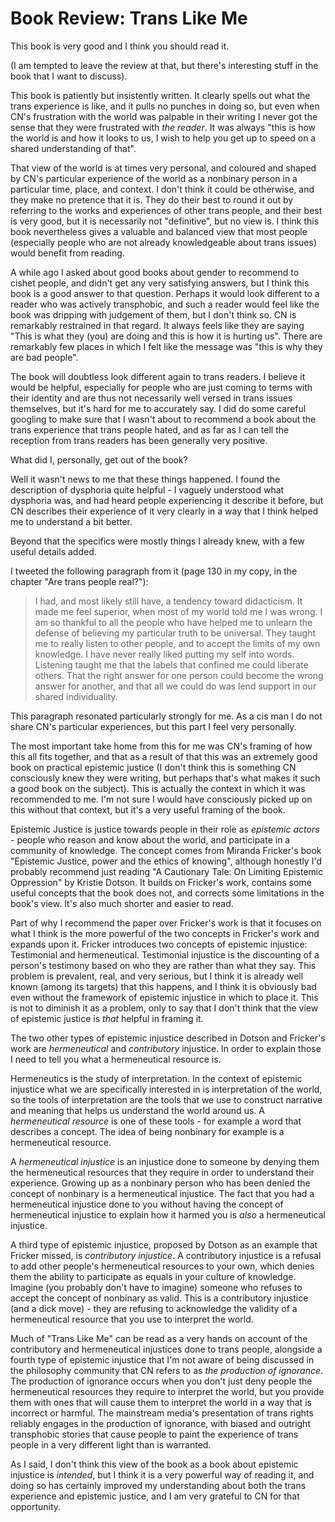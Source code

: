 # Book Review: Trans Like Me

This book is very good and I think you should read it.

(I am tempted to leave the review at that, but there's interesting stuff in the book that I want to discuss).

This book is patiently but insistently written. It clearly spells out what the trans experience is like, and it pulls no punches in doing so,
but even when CN's frustration with the world was palpable in their writing I never got the sense that they were frustrated with *the reader*.
It was always "this is how the world is and how it looks to us, I wish to help you get up to speed on a shared understanding of that".

That view of the world is at times very personal, and coloured and shaped by CN's particular experience of the world as a nonbinary person in a particular time, place, and context.
I don't think it could be otherwise, and they make no pretence that it is. They do their best to round it out by referring to the works and experiences of other trans people,
and their best is very good, but it is necessarily not "definitive", but no view is. I think this book nevertheless gives a valuable and balanced view that most people (especially people who are not already knowledgeable about trans issues) would benefit from reading.

A while ago I asked about good books about gender to recommend to cishet people, and didn't get any very satisfying answers, but I think this book is a good answer to that question.
Perhaps it would look different to a reader who was actively transphobic, and such a reader would feel like the book was dripping with judgement of them, but I don't think so.
CN is remarkably restrained in that regard. It always feels like they are saying "This is what they (you) are doing and this is how it is hurting us". There are remarkably few places in which I felt like the message was "this is why they are bad people".

The book will doubtless look different again to trans readers.
I believe it would be helpful, especially for people who are just coming to terms with their identity and are thus not necessarily well versed in trans issues themselves, but it's hard for me to accurately say.
I did do some careful googling to make sure that I wasn't about to recommend a book about the trans experience that trans people hated, and as far as I can tell the reception from trans readers has been generally very positive.

What did I, personally, get out of the book?

Well it wasn't news to me that these things happened. I found the description of dysphoria quite helpful - I vaguely understood what dysphoria was, and had heard people experiencing it describe it before, but CN describes their experience of it very clearly in a way that I think helped me to understand a bit better.

Beyond that the specifics were mostly things I already knew, with a few useful details added.

I tweeted the following paragraph from it (page 130 in my copy, in the chapter "Are trans people real?"):

> I had, and most likely still have, a tendency toward didacticism. It made me feel superior, when most of my world told me I was wrong. I am so thankful to all the people who have helped me to unlearn the defense of believing my particular truth to be universal. They taught me to really listen to other people, and to accept the limits of my own knowledge. I have never really liked putting my self into words. Listening taught me that the labels that confined me could liberate others. That the right answer for one person could become the wrong answer for another, and that all we could do was lend support in our shared individuality.

This paragraph resonated particularly strongly for me. As a cis man I do not share CN's particular experiences, but this part I feel very personally.

The most important take home from this for me was CN's framing of how this all fits together, and that as a result of that this was an extremely good book on practical epistemic justice (I don't think this is something CN consciously knew they were writing, but perhaps that's what makes it such a good book on the subject).
This is actually the context in which it was recommended to me. I'm not sure I would have consciously picked up on this without that context, but it's a very useful framing of the book.

Epistemic Justice is justice towards people in their role as *epistemic actors* - people who reason and know about the world, and participate in a community of knowledge.
The concept comes from Miranda Fricker's book "Epistemic Justice, power and the ethics of knowing", although honestly I'd probably recommend just reading "A Cautionary Tale: On Limiting Epistemic Oppression" by Kristie Dotson. It builds on Fricker's work, contains some useful concepts that the book does not, and corrects some limitations in the book's view. It's also much shorter and easier to read.

Part of why I recommend the paper over Fricker's work is that it focuses on what I think is the more powerful of the two concepts in Fricker's work and expands upon it.
Fricker introduces two concepts of epistemic injustice: Testimonial and hermeneutical. Testimonial injustice is the discounting of a person's testimony based on who they are rather than what they say.
This problem is prevalent, real, and very serious, but I think it is already well known (among its targets) that this happens, and I think it is obviously bad even without the framework of epistemic injustice in which to place it. This is not to diminish it as a problem, only to say that I don't think that the view of epistemic justice is *that* helpful in framing it.

The two other types of epistemic injustice described in Dotson and Fricker's work are *hermeneutical* and *contributory* injustice.
In order to explain those I need to tell you what a hermeneutical resource is.

Hermeneutics is the study of interpretation. In the context of epistemic injustice what we are specifically interested in is interpretation of the world, so the tools of interpretation are the tools that we use to construct narrative and meaning that helps us understand the world around us.
A *hermeneutical resource* is one of these tools - for example a word that describes a concept.
The idea of being nonbinary for example is a hermeneutical resource.

A *hermeneutical injustice* is an injustice done to someone by denying them the hermeneutical resources that they require in order to understand their experience.
Growing up as a nonbinary person who has been denied the concept of nonbinary is a hermeneutical injustice.
The fact that you had a hermeneutical injustice done to you without having the concept of hermeneutical injustice to explain how it harmed you is *also* a hermeneutical injustice.

A third type of epistemic injustice, proposed by Dotson as an example that Fricker missed, is *contributory injustice*.
A contributory injustice is a refusal to add other people's hermeneutical resources to your own,
which denies them the ability to participate as equals in your culture of knowledge.
Imagine (you probably don't have to imagine) someone who refuses to accept the concept of nonbinary as valid.
This is a contributory injustice (and a dick move) - they are refusing to acknowledge the validity of a hermeneutical resource that you use to interpret the world.

Much of "Trans Like Me" can be read as a very hands on account of the contributory and hermeneutical injustices done to trans people, alongside a fourth type of epistemic injustice that I'm not aware of being discussed in the philosophy community that CN refers to as *the production of ignorance*.
The production of ignorance occurs when you don't just deny people the hermeneutical resources they require to interpret the world, but you provide them with ones that will cause them to interpret the world in a way that is incorrect or harmful.
The mainstream media's presentation of trans rights reliably engages in the production of ignorance, with biased and outright transphobic stories that cause people to paint the experience of trans people in a very different light than is warranted.

As I said, I don't think this view of the book as a book about epistemic injustice is *intended*, but I think it is a very powerful way of reading it, and doing so has certainly improved my understanding about both the trans experience and epistemic justice, and I am very grateful to CN for that opportunity.
